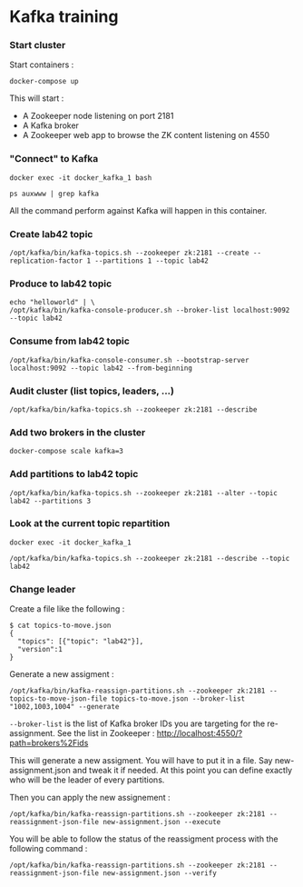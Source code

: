 # Kafka training

### Start cluster

Start containers :

```
docker-compose up
```

This will start :

* A Zookeeper node listening on port 2181
* A Kafka broker
* A Zookeeper web app to browse the ZK content listening on 4550

### "Connect" to Kafka

```
docker exec -it docker_kafka_1 bash

ps auxwww | grep kafka
```

All the command perform against Kafka will happen in this container.

### Create lab42 topic

```
/opt/kafka/bin/kafka-topics.sh --zookeeper zk:2181 --create --replication-factor 1 --partitions 1 --topic lab42
```

### Produce to lab42 topic

```
echo "helloworld" | \
/opt/kafka/bin/kafka-console-producer.sh --broker-list localhost:9092 --topic lab42
```

### Consume from lab42 topic

```
/opt/kafka/bin/kafka-console-consumer.sh --bootstrap-server localhost:9092 --topic lab42 --from-beginning
```

### Audit cluster (list topics, leaders, ...)

```
/opt/kafka/bin/kafka-topics.sh --zookeeper zk:2181 --describe
```

### Add two brokers in the cluster

```
docker-compose scale kafka=3
```

### Add partitions to lab42 topic

```
/opt/kafka/bin/kafka-topics.sh --zookeeper zk:2181 --alter --topic lab42 --partitions 3
```

### Look at the current topic repartition

```
docker exec -it docker_kafka_1

/opt/kafka/bin/kafka-topics.sh --zookeeper zk:2181 --describe --topic lab42
```

### Change leader

Create a file like the following :

```
$ cat topics-to-move.json
{
  "topics": [{"topic": "lab42"}],
  "version":1
}
```

Generate a new assigment :

```
/opt/kafka/bin/kafka-reassign-partitions.sh --zookeeper zk:2181 --topics-to-move-json-file topics-to-move.json --broker-list "1002,1003,1004" --generate
```

`--broker-list` is the list of Kafka broker IDs you are targeting for the re-assignment. See the list in Zookeeper : [http://localhost:4550/?path=brokers%2Fids](http://localhost:4550/?path=brokers%2Fids)

This will generate a new assigment. You will have to put it in a file. Say new-assignment.json and tweak it if needed. At this point you can define exactly who will be the leader of every partitions.

Then you can apply the new assignement :

```
/opt/kafka/bin/kafka-reassign-partitions.sh --zookeeper zk:2181 --reassignment-json-file new-assignment.json --execute
```

You will be able to follow the status of the reassigment process with the following command :

```
/opt/kafka/bin/kafka-reassign-partitions.sh --zookeeper zk:2181 --reassignment-json-file new-assignment.json --verify
```
